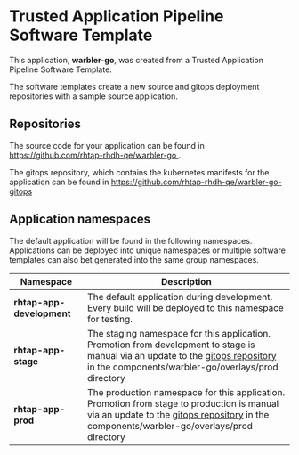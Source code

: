 # Trusted Application Pipeline Software Template

This application, **warbler-go**, was created from a Trusted Application Pipeline Software Template.

The software templates create a new source and gitops deployment repositories with a sample source application. 

## Repositories

The source code for your application can be found in [https://github.com/rhtap-rhdh-qe/warbler-go ](https://github.com/rhtap-rhdh-qe/warbler-go ).
 
The gitops repository, which contains the kubernetes manifests for the application can be found in 
[https://github.com/rhtap-rhdh-qe/warbler-go-gitops ](https://github.com/rhtap-rhdh-qe/warbler-go-gitops ) 

## Application namespaces 

The default application will be found in the following namespaces. Applications can be deployed into unique namespaces or multiple software templates can also bet generated into the same group namespaces.  

|  Namespace   |  Description   |  
| -------- | -------- |   
| **rhtap-app-development** | The default application during development. Every build will be deployed to this namespace for testing. | 
| **rhtap-app-stage** | The staging namespace for this application. Promotion from development to stage is manual via an update to the [gitops repository](https://github.com/rhtap-rhdh-qe/warbler-go-gitops ) in the components/warbler-go/overlays/prod directory |  
| **rhtap-app-prod** | The production namespace for this application. Promotion from stage to production is manual via an update to the [gitops repository](https://github.com/rhtap-rhdh-qe/warbler-go-gitops ) in the components/warbler-go/overlays/prod directory | 